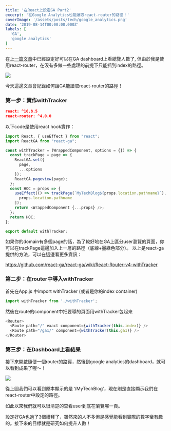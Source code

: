 ```yaml
---
title: '在React上設定GA Part2'
excerpt: '在Google Analytics也能讀取react-router的路徑！'
coverImage: '/assets/posts/tech/google_analytics.png'
date: '2019-08-14T00:00:00.000Z'
labels: [
  'GA',
  'google analytics'
]
---
```


在<a href='/tech/ga1'>上一篇文章</a>中已經設定好可以在GA dashboard上看總覽人數了, 但由於我是使用react-router，在沒有多做一些處理的前提下只能抓到index的路徑。

<img src='/assets/posts/tech/ga2/ga2_1.png'/>

今天這邊文章會紀錄如何讓GA能讀取react-router的路徑！

### 第一步：實作withTracker

```json
react: ^16.8.5
react-router: ^4.0.0
```

以下code是使用react hook實作：

```javascript
import React, { useEffect } from "react";
import ReactGA from "react-ga";

const withTracker = (WrappedComponent, options = {}) => {
  const trackPage = page => {
    ReactGA.set({
      page,
      ...options
    });
    ReactGA.pageview(page);
  };
  const HOC = props => {
    useEffect(() => trackPage(`MyTechBlog${props.location.pathname}`), [
      props.location.pathname
    ]);
    return <WrappedComponent {...props} />;
  };
  return HOC;
};

export default withTracker;
```

如果你的domain有多個page的話，為了較好地在GA上區分user瀏覽的頁面，你可以在trackPage這邊加入上一層的路徑（底線+墨綠色部分）。 以上是react-ga提供的方法，可以在這邊看更多資訊：

<a href='https://github.com/react-ga/react-ga/wiki/React-Router-v4-withTracker' target="_blank">https://github.com/react-ga/react-ga/wiki/React-Router-v4-withTracker</a>

### 第二步：在router中導入withTracker

首先在App.js 中import withTracker (或者是你的index container)

```javascript
import withTracker from './withTracker';
```

然後在route的component中把要導的頁面用withTracker包起來

```javascript
<Router>
  <Route path="/" exact component={withTracker(this.index)} />
  <Route path="/ga1/" component={withTracker(this.ga1)} />
</Router>
```

### 第三步：在Dashboard上看結果

接下來開啟隨便一個router的路徑，然後到google analytics的dashboard，就可以看到成果了喔～！

<img src='/assets/posts/tech/ga2/ga2_2.png'/>

從上圖我們可以看到原本顯示的是 ‘/MyTechBlog’，現在則是直接顯示我們在react-router中設定的路徑。

如此以來我們就可以很清楚的查看user到底在瀏覽哪一頁。

設定好GA也過了3個禮拜了，雖然來的人不多但是感覺能看到實際的數字蠻有趣的。接下來的目標就是研究如何提升人數！

